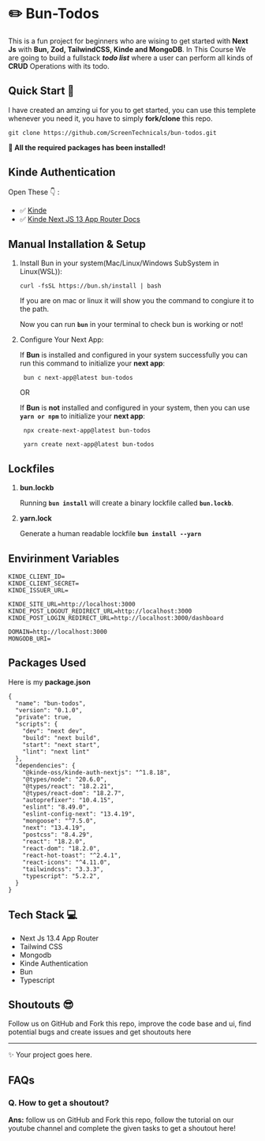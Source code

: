 # ✏️ Bun-Todos

This is a fun project for beginners who are wising to get started with **Next Js** with **Bun, Zod, TailwindCSS, Kinde and MongoDB**. In This Course We are going to build a fullstack **_todo list_** where a user can perform all kinds of **CRUD** Operations with its todo.

## Quick Start 🚀

I have created an amzing ui for you to get started, you can use this templete whenever you need it, you have to simply **fork/clone** this repo.

```
git clone https://github.com/ScreenTechnicals/bun-todos.git
```

**🍁 All the required packages has been installed!**

## Kinde Authentication

Open These 👇 :

- ✅ [Kinde](https://kinde.com/docs/developer-tools/nextjs-sdk)
- ✅ [Kinde Next JS 13 App Router Docs](https://kinde.com/docs/developer-tools/nextjs-sdk)

## Manual Installation & Setup

1. Install Bun in your system(Mac/Linux/Windows SubSystem in Linux(WSL)):

   ```
   curl -fsSL https://bun.sh/install | bash
   ```

   If you are on mac or linux it will show you the command to congiure it to the path.

   Now you can run **`bun`** in your terminal to check bun is working or not!

2. Configure Your Next App:

   If **Bun** is installed and configured in your system successfully you can run this command to initialize your **next app**:

   ```
    bun c next-app@latest bun-todos
   ```

   OR

   If **Bun** is **not** installed and configured in your system, then you can use **`yarn or npm`** to initialize your **next app**:

   ```
    npx create-next-app@latest bun-todos
   ```

   ```
    yarn create next-app@latest bun-todos
   ```

## Lockfiles

1. **bun.lockb**

   Running **`bun install`** will create a binary lockfile called **`bun.lockb`**.

2. **yarn.lock**

   Generate a human readable lockfile **`bun install --yarn`**

## Envirinment Variables

```
KINDE_CLIENT_ID=
KINDE_CLIENT_SECRET=
KINDE_ISSUER_URL=

KINDE_SITE_URL=http://localhost:3000
KINDE_POST_LOGOUT_REDIRECT_URL=http://localhost:3000
KINDE_POST_LOGIN_REDIRECT_URL=http://localhost:3000/dashboard

DOMAIN=http://localhost:3000
MONGODB_URI=
```

## Packages Used

Here is my **package.json**

```
{
  "name": "bun-todos",
  "version": "0.1.0",
  "private": true,
  "scripts": {
    "dev": "next dev",
    "build": "next build",
    "start": "next start",
    "lint": "next lint"
  },
  "dependencies": {
    "@kinde-oss/kinde-auth-nextjs": "^1.8.18",
    "@types/node": "20.6.0",
    "@types/react": "18.2.21",
    "@types/react-dom": "18.2.7",
    "autoprefixer": "10.4.15",
    "eslint": "8.49.0",
    "eslint-config-next": "13.4.19",
    "mongoose": "^7.5.0",
    "next": "13.4.19",
    "postcss": "8.4.29",
    "react": "18.2.0",
    "react-dom": "18.2.0",
    "react-hot-toast": "^2.4.1",
    "react-icons": "^4.11.0",
    "tailwindcss": "3.3.3",
    "typescript": "5.2.2",
  }
}
```

## Tech Stack 💻

- Next Js 13.4 App Router
- Tailwind CSS
- Mongodb
- Kinde Authentication
- Bun
- Typescript

## Shoutouts 😎

Follow us on GitHub and Fork this repo, improve the code base and ui, find potential bugs and create issues and get shoutouts here

---

✨ Your project goes here.

## FAQs

### Q. How to get a shoutout?

**Ans:** follow us on GitHub and Fork this repo, follow the tutorial on our youtube channel and complete the given tasks to get a shoutout here!
